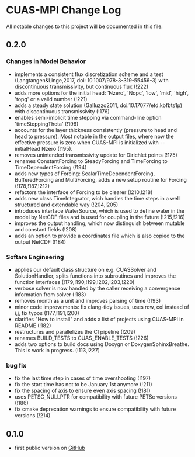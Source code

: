 # CUAS-MPI Change Log

All notable changes to this project will be documented in this file.

## 0.2.0

### Changes in Model Behavior

- implements a consistent flux discretization scheme and a test (Langtangen&Linge,2017, doi: 10.1007/978-3-319-55456-3) with discontinuous transmissivity, but continuous flux (!222)
- adds more options for the initial head: 'Nzero', 'Nopc', 'low', 'mid', 'high', 'topg' or a valid number (!221)
- adds a steady state solution (Galluzzo2011, doi:10.17077/etd.kbfbts1p) with discontinuous transmissivity (!176)
- enables semi-implicit time stepping via command-line option 'timeSteppingTheta' (!196)
- accounts for the layer thickness consistently (pressure to head and head to pressure). Most notable in the output files, where now the effective pressure is zero when CUAS-MPI is initialized with --initialHead Nzero (!195).
- removes unintended transmissivity update for Dirichlet points (!175)
- renames ConstantForcing to SteadyForcing and TimeForcing to TimeDependentForcing (!194)
- adds new types of Forcing: ScalarTimeDependentForcing, BufferedForcing and MultiForcing, adds a new setup routine for Forcing (!178,!187,!212)
- refactors the interface of Forcing to be clearer (!210,!218)
- adds new class TimeIntegrator, wich handles the time steps in a well structured and extendable way (!204,!205)
- introduces interface WaterSource, which is used to define water in the model by NetCDF files and is used for coupling in the future (!215,!216)
- improves the output handling, which now distinguish between mutable and constant fields (!208)
- adds an option to provide a coordinates file which is also copied to the output NetCDF (!184)

### Softare Engineering

- applies our default class structure on e.g. CUASSolver and SolutionHandler, splits functions into subroutines and improves the function interfaces (!179,!190,!199,!202,!203,!220)
- verbose solver is now handled by the caller receiving a convergence information from solver (!183)
- removes month as a unit and improves parsing of time (!193)
- minor code improvements: fix clang-tidy issues, uses row, col instead of i,j, fix typos (!177,!191,!200)
- clarifies "How to install" and adds a list of projects using CUAS-MPI in README (!182)
- restructures and parallelizes the CI pipeline (!209)
- renames BUILD_TESTS to CUAS_ENABLE_TESTS (!226)
- adds two options to build docs using Doxygn or DoxygenSphinxBreathe. This is work in progress. (!113,!227)

### bug fix

- fix the last time step in cases of time overshooting (!197)
- fix the start time has not to be January 1st anymore (!211)
- fix the spacing of axis to ensure even axis spacing (!181)
- uses PETSC_NULLPTR for compatibility with future PETSc versions (!186)
- fix cmake deprecation warnings to ensure compatibility with future versions (!214)

## 0.1.0

  - first public version on [GitHub](https://github.com/tudasc/CUAS-MPI)
